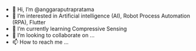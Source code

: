 - 👋 Hi, I’m @anggaraputrapratama
- 👀 I’m interested in Artificial intelligence (AI), Robot Process Automation (RPA), Flutter
- 🌱 I’m currently learning Compressive Sensing
- 💞️ I’m looking to collaborate on ...
- 📫 How to reach me ...

<!---
anggaraputrapratama/anggaraputrapratama is a ✨ special ✨ repository because its `README.md` (this file) appears on your GitHub profile.
You can click the Preview link to take a look at your changes.
--->
